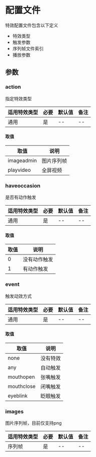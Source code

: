# 配置文件
特效配置文件包含以下定义
+ 特效类型
+ 触发参数
+ 序列帧文件索引
+ 播放参数

<!-- toc -->

## 参数

### action
指定特效类型

|适用特效类型|必要|默认值|备注|
|---|---|---|---|
|通用|是|--|--|

#### 取值
|取值|说明|
|---|---|
|imageadmin|图片序列帧|
|playvideo|全屏视频|

### haveoccasion
是否有动作触发

|适用特效类型|必要|默认值|备注|
|---|---|---|---|
|通用|是|--|--|

#### 取值
|取值|说明|
|---|---|
|0|没有动作触发|
|1|有动作触发|

### event
触发动效方式

|适用特效类型|必要|默认值|备注|
|---|---|---|---|
|通用|是|--|--|

#### 取值
|取值|说明|
|---|---|
|none|没有特效|
|any|自动触发|
|mouthopen|张嘴触发|
|mouthclose|闭嘴触发|
|eyeblink|眨眼触发|

### images
图片序列帧，目前仅支持png

|适用特效类型|必要|默认值|备注|
|---|---|---|---|
|序列帧|是|--|--|


